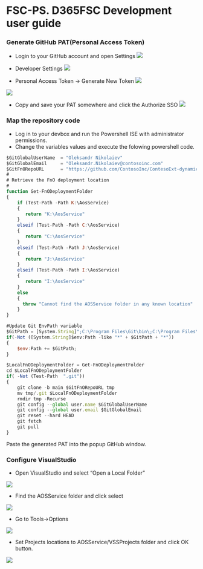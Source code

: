 # FSC-PS. D365FSC Development user guide 


### Generate GitHub PAT(Personal Access Token)

- Login to your GitHub account and open Settings 
![](https://raw.githubusercontent.com/ciellosinc/FSC-PS/main/Scenarios/images/fsc_dev_a.png)

- Developer Settings 
![](https://raw.githubusercontent.com/ciellosinc/FSC-PS/main/Scenarios/images/fsc_dev_b.png)

- Personal Access Token -> Generate New Token 
 ![](https://raw.githubusercontent.com/ciellosinc/FSC-PS/main/Scenarios/images/fsc_dev_c.png)

 ![](https://raw.githubusercontent.com/ciellosinc/FSC-PS/main/Scenarios/images/fsc_dev_d.png)

- Copy and save your PAT somewhere and click the Authorize SSO 
![](https://raw.githubusercontent.com/ciellosinc/FSC-PS/main/Scenarios/images/fsc_dev_e.png)

### Map the repository code
- Log in to your devbox and run the Powershell ISE with administrator permissions.
- Change the variables values and execute the folowing powershell code.

~~~javascript
$GitGlobalUserName  = "Oleksandr Nikolaiev"
$GitGlobalEmail     = "Oleksandr.Nikolaiev@contosoinc.com"
$GitFnORepoURL      = "https://github.com/ContosoInc/ContesoExt-dynamics-365-FO.git"
#
# Retrieve the FnO deployment location 
#
function Get-FnODeploymentFolder
{
    if (Test-Path -Path K:\AosService)
    {
       return "K:\AosService"
    }
    elseif (Test-Path -Path C:\AosService)
    {
       return "C:\AosService"
    }
    elseif (Test-Path -Path J:\AosService)
    {
       return "J:\AosService"
    }
    elseif (Test-Path -Path I:\AosService)
    {
       return "I:\AosService"
    }
    else
    {
      throw "Cannot find the AOSService folder in any known location"
    }
}

#Update Git EnvPath variable
$GitPath = [System.String]";C:\Program Files\Git\bin\;C:\Program Files\Git\cmd\";
if(-Not ([System.String]$env:Path -like "*" + $GitPath + "*"))
{
    $env:Path += $GitPath;
}

$LocalFnODeploymentFolder = Get-FnODeploymentFolder
cd $LocalFnODeploymentFolder
if( -Not (Test-Path  ".git"))
{
    git clone -b main $GitFnORepoURL tmp
    mv tmp/.git $LocalFnODeploymentFolder
    rmdir tmp -Recurse
    git config --global user.name $GitGlobalUserName
    git config --global user.email $GitGlobalEmail
    git reset --hard HEAD
    git fetch 
    git pull
}

~~~

Paste the generated PAT into the popup GitHub window.

### Configure VisualStudio
- Open VisualStudio and select “Open a Local Folder”

![](https://raw.githubusercontent.com/ciellosinc/FSC-PS/main/Scenarios/images/fsc_dev_f.png)

- Find the AOSService folder and click select 

![](https://raw.githubusercontent.com/ciellosinc/FSC-PS/main/Scenarios/images/fsc_dev_g.png)

- Go to Tools->Options 

![](https://raw.githubusercontent.com/ciellosinc/FSC-PS/main/Scenarios/images/fsc_dev_h.png)

- Set Projects locations to AOSService/VSSProjects folder and click OK button. 

![](https://raw.githubusercontent.com/ciellosinc/FSC-PS/main/Scenarios/images/fsc_dev_i.png)
